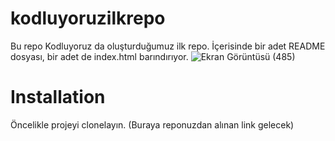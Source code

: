 # kodluyoruzilkrepo
Bu repo Kodluyoruz da oluşturduğumuz ilk repo. İçerisinde bir adet README dosyası, bir adet de index.html barındırıyor.
![Ekran Görüntüsü (485)](https://user-images.githubusercontent.com/96845715/161398876-ced4842c-01cb-4980-a506-55ffbd08ba1e.png)
# **Installation**
Öncelikle projeyi clonelayın. (Buraya reponuzdan alınan link gelecek)
